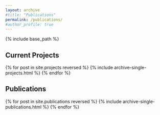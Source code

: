 ```yaml
---
layout: archive
#title: "Publications"
permalink: /publications/
#author_profile: true
---
```


{% include base_path %}

<h2>Current Projects</h2>
{% for post in site.projects reversed %}
  {% include archive-single-projects.html %}
{% endfor %}

<h2>Publications</h2>

{% for post in site.publications reversed %}
  {% include archive-single-publications.html %}
{% endfor %}
